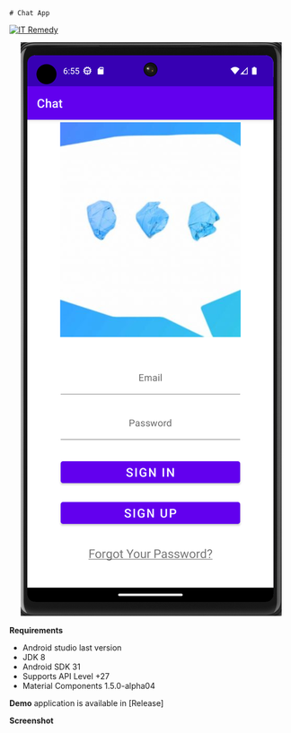 
    # Chat App

[![IT Remedy](https://img.shields.io/badge/IT%20Remedy-Chat-brightgreen?style=flat)](https://itremedy.pro)

<p align="center"><img src="assets/chat-signin.png" with=30% height="30%" /></p>

**Requirements**
- Android studio last version
- JDK 8
- Android SDK 31
- Supports API Level +27
- Material Components 1.5.0-alpha04


**Demo** application is available in [Release]

**Screenshot**

<p align="center"><img src="assets/chat.png" with=50% height="50% /></p>

**Libraries & Dependencies**
- [Support libraries]: appcompat / recyclerview / constraintlayout
- [Firebase]: auth / database / storage
- implementation 'com.google.android.material:material:1.8.0'
- implementation 'de.hdodenhof:circleimageview:3.1.0'
- implementation 'com.squareup.picasso:picasso:2.8'
  
